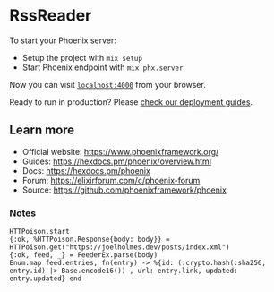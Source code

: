 # RssReader

To start your Phoenix server:

  * Setup the project with `mix setup`
  * Start Phoenix endpoint with `mix phx.server`

Now you can visit [`localhost:4000`](http://localhost:4000) from your browser.

Ready to run in production? Please [check our deployment guides](https://hexdocs.pm/phoenix/deployment.html).

## Learn more

  * Official website: https://www.phoenixframework.org/
  * Guides: https://hexdocs.pm/phoenix/overview.html
  * Docs: https://hexdocs.pm/phoenix
  * Forum: https://elixirforum.com/c/phoenix-forum
  * Source: https://github.com/phoenixframework/phoenix

### Notes

```
HTTPoison.start 
{:ok, %HTTPoison.Response{body: body}} = HTTPoison.get("https://joelholmes.dev/posts/index.xml")  
{:ok, feed, _} = FeederEx.parse(body)
Enum.map feed.entries, fn(entry) -> %{id: (:crypto.hash(:sha256, entry.id) |> Base.encode16()) , url: entry.link, updated: entry.updated} end 
```